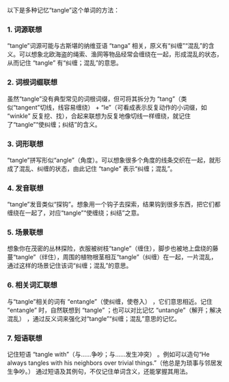 以下是多种记忆“tangle”这个单词的方法：
### 1. 词源联想
“tangle”词源可能与古斯堪的纳维亚语 “tanga” 相关，原义有“纠缠”“混乱”的含义。可以想象北欧海盗的绳索、渔网等物品经常会缠绕在一起，形成混乱的状态，从而记住 “tangle” 有“纠缠；混乱”的意思。 

### 2. 词根词缀联想
虽然“tangle”没有典型常见的词根词缀，但可将其拆分为 “tang”（类似“tangent”切线，线容易缠绕） + “le”（可看成表示反复动作的小词缀，如 “winkle” 反复挖、找），合起来联想为反复地像切线一样缠绕，就记住了“tangle”“使纠缠；纠结”的含义。 

### 3. 词形联想
“tangle”拼写形似“angle”（角度）。可以想象很多个角度的线条交织在一起，就形成了混乱、纠缠的状态，由此记住 “tangle” 表示“纠缠；混乱”。 

### 4. 发音联想
“tangle”发音类似“探钩”。想象用一个钩子去探索，结果钩到很多东西，把它们都缠绕在一起了，对应“tangle”“使缠绕；纠结”之意。 

### 5. 场景联想
想象你在茂密的丛林探险，衣服被树枝“tangle”（缠住），脚步也被地上盘绕的藤蔓“tangle”（绊住），周围的植物根茎相互“tangle”（纠缠）在一起，一片混乱，通过这样的场景记住该词“纠缠；混乱”的意思。 

### 6. 相关词汇联想
与“tangle”相关的词有 “entangle”（使纠缠，使卷入） ，它们意思相近。记住 “entangle” 时，自然联想到 “tangle” ；也可以对比记忆 “untangle”（解开；解决混乱） ，通过反义词来强化对“tangle”“纠缠；混乱”意思的记忆。 

### 7. 短语联想
记住短语 “tangle with”（与……争吵；与……发生冲突） 。例如可以造句“He always tangles with his neighbors over trivial things.”（他总是为琐事与邻居发生争吵。） 通过短语及其例句，不仅记住单词含义，还能掌握其用法。 